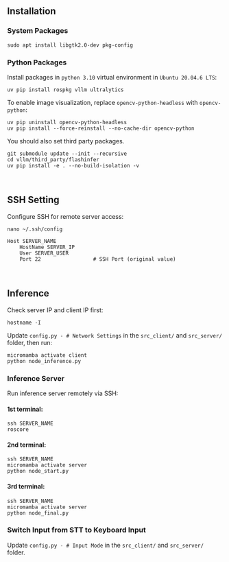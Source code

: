 ## Installation
### System Packages
    sudo apt install libgtk2.0-dev pkg-config

### Python Packages
Install packages in `python 3.10` virtual environment in `Ubuntu 20.04.6 LTS`:
    
    uv pip install rospkg vllm ultralytics
    
To enable image visualization, replace `opencv-python-headless` with `opencv-python`:

    uv pip uninstall opencv-python-headless
    uv pip install --force-reinstall --no-cache-dir opencv-python   

You should also set third party packages.

    git submodule update --init --recursive
    cd vllm/third_party/flashinfer
    uv pip install -e . --no-build-isolation -v

<br>

## SSH Setting
Configure SSH for remote server access:

    nano ~/.ssh/config

```
Host SERVER_NAME
    HostName SERVER_IP
    User SERVER_USER          
    Port 22                 # SSH Port (original value)
```

<br>

## Inference
Check server IP and client IP first:

    hostname -I

Update `config.py - # Network Settings` in the `src_client/` and `src_server/` folder, then run:

    micromamba activate client
    python node_inference.py

### Inference Server
Run inference server remotely via SSH:

#### 1st terminal:

    ssh SERVER_NAME
    roscore

#### 2nd terminal:

    ssh SERVER_NAME
    micromamba activate server
    python node_start.py

#### 3rd terminal:

    ssh SERVER_NAME
    micromamba activate server
    python node_final.py

### Switch Input from STT to Keyboard Input
Update `config.py - # Input Mode` in the `src_client/` and `src_server/` folder.